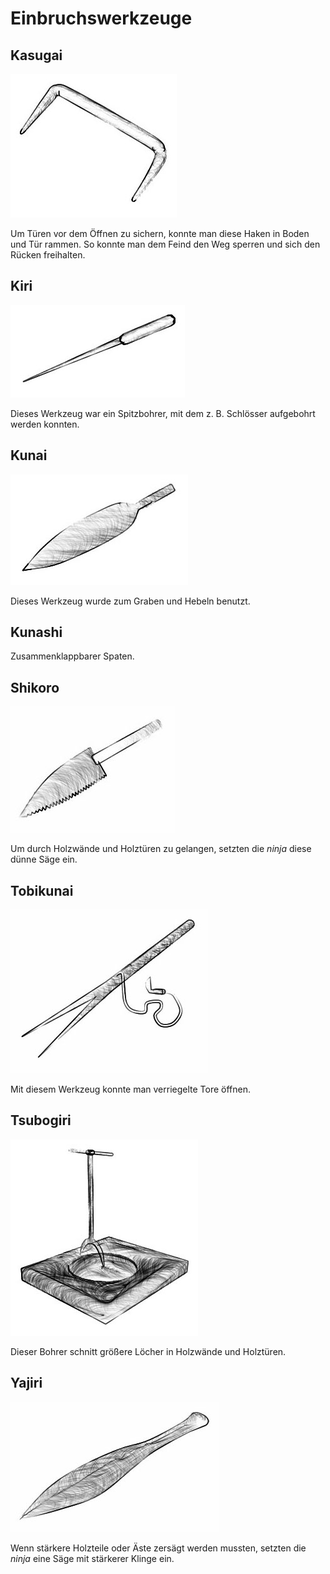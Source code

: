 # Einbruchswerkzeuge


## Kasugai

![Kasugai](/images/werkzeuge-kasugai.jpg)

Um Türen vor dem Öffnen zu sichern, konnte man diese Haken in Boden und Tür rammen. So konnte man dem Feind den Weg sperren und sich den Rücken freihalten.


## Kiri

![Kiri](/images/werkzeuge-kiri.jpg)

Dieses Werkzeug war ein Spitzbohrer, mit dem z. B. Schlösser aufgebohrt werden konnten.


## Kunai

![Kunai](/images/werkzeuge-kunai.jpg)

Dieses Werkzeug wurde zum Graben und Hebeln benutzt.


## Kunashi

Zusammenklappbarer Spaten.


## Shikoro

![Shikoro](/images/werkzeuge-shikoro.jpg)

Um durch Holzwände und Holztüren zu gelangen, setzten die *ninja* diese dünne Säge ein.


## Tobikunai

![Tobikunai](/images/werkzeuge-tobikunai.jpg)

Mit diesem Werkzeug konnte man verriegelte Tore öffnen.


## Tsubogiri

![Tsubogiri](/images/werkzeuge-tsubogiri.jpg)

Dieser Bohrer schnitt größere Löcher in Holzwände und Holztüren.


## Yajiri

![Yajiri](/images/werkzeuge-yajiri.jpg)

Wenn stärkere Holzteile oder Äste zersägt werden mussten, setzten die *ninja* eine Säge mit stärkerer Klinge ein.
